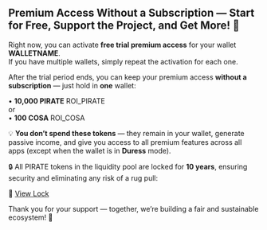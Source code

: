 ## Premium Access Without a Subscription — Start for Free, Support the Project, and Get More! 🚀  

Right now, you can activate **free trial premium access** for your wallet **WALLETNAME**.  
If you have multiple wallets, simply repeat the activation for each one.  

After the trial period ends, you can keep your premium access **without a subscription** — just hold in **one** wallet:  

• **10,000 PIRATE** ROI_PIRATE  
or  
• **100 COSA** ROI_COSA

💡 **You don’t spend these tokens** — they remain in your wallet, generate passive income, and give you access to all premium features across all apps (except when the wallet is in **Duress** mode).  

🔒 All PIRATE tokens in the liquidity pool are locked for **10 years**, ensuring security and eliminating any risk of a rug pull:  

🔗 [View Lock](https://app.uncx.network/lockers/univ3/chain/56/address/0x8cb829111c90e0101492d5a1aa011f09614129e7)  

Thank you for your support — together, we’re building a fair and sustainable ecosystem! 💙  
